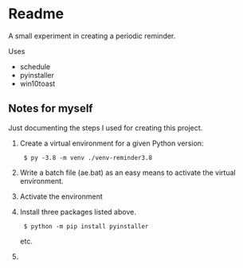 # Readme

A small experiment in creating a periodic reminder.

Uses

- schedule
- pyinstaller
- win10toast

## Notes for myself

Just documenting the steps I used for creating this project.

1. Create a virtual environment for a given Python version:

        $ py -3.8 -m venv ./venv-reminder3.8

2. Write a batch file (ae.bat) as an easy means to activate the virtual environment.

3. Activate the environment

4. Install three packages listed above.

        $ python -m pip install pyinstaller

    etc.

5.



